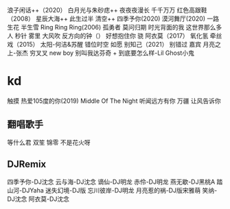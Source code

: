 浪子闲话++（2020）
白月光与朱砂痣++
夜夜夜漫长
千千万万
红色高跟鞋（2008）
星辰大海++
此生过半
清空++
四季予你(2020)
漠河舞厅(2020)
一路生花
半生雪
Ring Ring Ring(2006)
孤勇者
莫问归期
时光背面的我
这世界那么多人
秒针
雾里
大风吹
反方向的钟（）
好想抱住你
骁
阿衣莫（2017）
氧化氢
牵丝戏（2015）
太阳-何洁&苏醒
错位时空
如愿
别知己（2021）
别错过
嘉宾
月亮之上-张杰
穷叉叉
new boy
别叫我达芬奇 + 到底要怎么样-Lil Ghost小鬼
# kd
触摸
热爱105度的你(2019)
Middle Of The Night
听闻远方有你
万疆
让风告诉你
## 翻唱歌手
等什么君
双笙
锦零
不是花火呀
## DJRemix
四季予你-DJ沈念
云与海-DJ沈念
谪仙-DJ明龙
赤伶-DJ明龙
燕无歇-DJ黑桃A
踏山河-DJYaha
迷失幻境-DJ版
忘川彼岸-DJ明龙
月亮惹的祸-DJ版宋雅萌
笑纳-DJ沈念
阿衣莫-DJ沈念